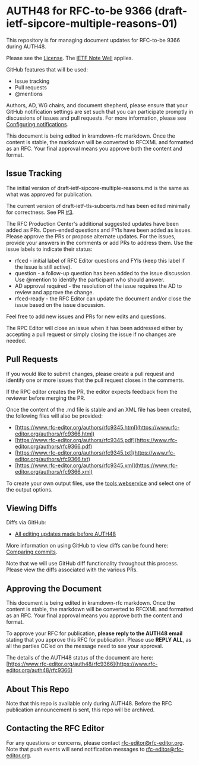 


# AUTH48 for RFC-to-be 9366 (draft-ietf-sipcore-multiple-reasons-01)
This repository is for managing document updates for RFC-to-be 9366 during AUTH48. 

Please see the [License](https://github.com/rjsparks/draft-ietf-sipcore-multiple-reasons/blob/main/LICENSE.md). The [IETF Note Well](https://github.com/rfc-editor/draft-ietf-sipcore-multiple-reasons/blob/master/note-well.md) applies.

GitHub features that will be used:
* Issue tracking
* Pull requests
* @mentions

Authors, AD, WG chairs, and document shepherd, please ensure that your GitHub notification settings are set such that you can participate promptly in discussions of issues and pull requests. For more information, please see [Configuring notifications](https://docs.github.com/en/account-and-profile/managing-subscriptions-and-notifications-on-github/setting-up-notifications/configuring-notifications).

This document is being edited in kramdown-rfc markdown.  Once the content is stable, the markdown will be converted to RFCXML and formatted as an RFC.  Your final approval means you approve both the content and format.

## Issue Tracking
The initial version of draft-ietf-sipcore-multiple-reasons.md is the same as what was approved for publication. 

The current version of draft-ietf-tls-subcerts.md has been edited minimally for correctness. See PR [#3](https://github.com/rfc-editor/draft-ietf-sipcore-multiple-reasons/pull/3).

The RFC Production Center's additional suggested updates have been added as PRs.  Open-ended questions and FYIs have been added as issues.  Please approve the PRs or propose alternate updates.  For the issues, provide your answers in the comments or add PRs to address them.  Use the issue labels to indicate their status:
* rfced - initial label of RFC Editor questions and FYIs (keep this label if the issue is still active).
* question - a follow-up question has been added to the issue discussion. Use @mention to identify the participant who should answer. 
* AD approval required - the resolution of the issue requires the AD to review and approve the change.
* rfced-ready - the RFC Editor can update the document and/or close the issue based on the issue discussion.

Feel free to add new issues and PRs for new edits and questions. 

The RPC Editor will close an issue when it has been addressed either by accepting a pull request or simply closing the issue if no changes are needed. 

## Pull Requests
If you would like to submit changes, please create a pull request and identify one or more issues that the pull request closes in the comments. 

If the RPC editor creates the PR, the editor expects feedback from the reviewer before merging the PR. 

Once the content of the .md file is stable and an XML file has been created, the following files will also be provided:
* [https://www.rfc-editor.org/authors/rfc9345.html](https://www.rfc-editor.org/authors/rfc9366.html)
* [https://www.rfc-editor.org/authors/rfc9345.pdf](https://www.rfc-editor.org/authors/rfc9366.pdf)
* [https://www.rfc-editor.org/authors/rfc9345.txt](https://www.rfc-editor.org/authors/rfc9366.txt)
* [https://www.rfc-editor.org/authors/rfc9345.xml](https://www.rfc-editor.org/authors/rfc9366.xml)
   
To create your own output files, use the [tools webservice](https://author-tools.ietf.org/) and select one of the output options.

## Viewing Diffs
Diffs via GitHub:
* [All editing updates made before AUTH48](https://github.com/rfc-editor/draft-ietf-sipcore-multiple-reasons/compare/24351e4...1de474c)

More information on using GitHub to view diffs can be found here: [Comparing commits](https://docs.github.com/en/github/committing-changes-to-your-project/viewing-and-comparing-commits/comparing-commits).

Note that we will use GitHub diff functionality throughout this process.  Please view the diffs associated with the various PRs.

## Approving the Document 
This document is being edited in kramdown-rfc markdown.  Once the content is stable, the markdown will be converted to RFCXML and formatted as an RFC.  Your final approval means you approve both the content and format.

To approve your RFC for publication, **please reply to the AUTH48 email** stating that you approve this RFC for publication.  Please use **REPLY ALL**, as all the parties CC’ed on the message need to see your approval.

The details of the AUTH48 status of the document are here: [https://www.rfc-editor.org/auth48/rfc9366](https://www.rfc-editor.org/auth48/rfc9366)

## About This Repo
Note that this repo is available only during AUTH48. Before the RFC publication announcement is sent, this repo will be archived. 

## Contacting the RFC Editor
For any questions or concerns, please contact rfc-editor@rfc-editor.org. 
Note that push events will send notification messages to rfc-editor@rfc-editor.org. 


